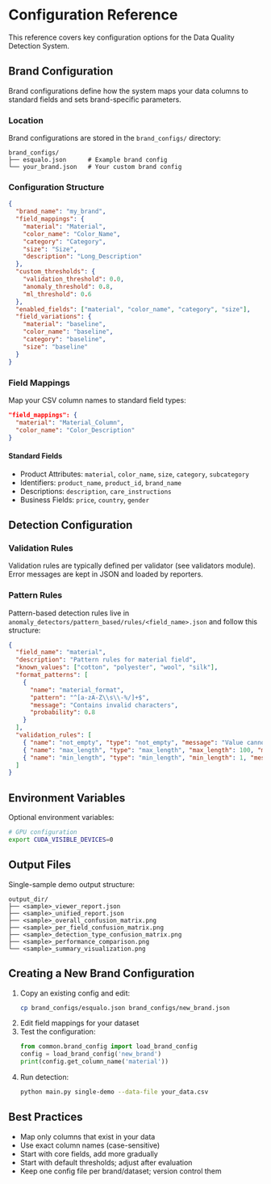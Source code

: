 # Configuration Reference

This reference covers key configuration options for the Data Quality Detection System.

## Brand Configuration

Brand configurations define how the system maps your data columns to standard fields and sets brand-specific parameters.

### Location

Brand configurations are stored in the `brand_configs/` directory:

```
brand_configs/
├── esqualo.json      # Example brand config
└── your_brand.json   # Your custom brand config
```

### Configuration Structure

```json
{
  "brand_name": "my_brand",
  "field_mappings": {
    "material": "Material",
    "color_name": "Color_Name",
    "category": "Category",
    "size": "Size",
    "description": "Long_Description"
  },
  "custom_thresholds": {
    "validation_threshold": 0.0,
    "anomaly_threshold": 0.8,
    "ml_threshold": 0.6
  },
  "enabled_fields": ["material", "color_name", "category", "size"],
  "field_variations": {
    "material": "baseline",
    "color_name": "baseline",
    "category": "baseline",
    "size": "baseline"
  }
}
```

### Field Mappings

Map your CSV column names to standard field types:

```json
"field_mappings": {
  "material": "Material_Column",
  "color_name": "Color_Description"
}
```

#### Standard Fields

- Product Attributes: `material`, `color_name`, `size`, `category`, `subcategory`
- Identifiers: `product_name`, `product_id`, `brand_name`
- Descriptions: `description`, `care_instructions`
- Business Fields: `price`, `country`, `gender`

## Detection Configuration

### Validation Rules

Validation rules are typically defined per validator (see validators module). Error messages are kept in JSON and loaded by reporters.

### Pattern Rules

Pattern-based detection rules live in `anomaly_detectors/pattern_based/rules/<field_name>.json` and follow this structure:

```json
{
  "field_name": "material",
  "description": "Pattern rules for material field",
  "known_values": ["cotton", "polyester", "wool", "silk"],
  "format_patterns": [
    {
      "name": "material_format",
      "pattern": "^[a-zA-Z\\s\\-%/]+$",
      "message": "Contains invalid characters",
      "probability": 0.8
    }
  ],
  "validation_rules": [
    { "name": "not_empty", "type": "not_empty", "message": "Value cannot be empty" },
    { "name": "max_length", "type": "max_length", "max_length": 100, "message": "Value is too long" },
    { "name": "min_length", "type": "min_length", "min_length": 1, "message": "Value is too short" }
  ]
}
```

## Environment Variables

Optional environment variables:

```bash
# GPU configuration
export CUDA_VISIBLE_DEVICES=0
```

## Output Files

Single-sample demo output structure:

```
output_dir/
├── <sample>_viewer_report.json
├── <sample>_unified_report.json
├── <sample>_overall_confusion_matrix.png
├── <sample>_per_field_confusion_matrix.png
├── <sample>_detection_type_confusion_matrix.png
├── <sample>_performance_comparison.png
└── <sample>_summary_visualization.png
```

## Creating a New Brand Configuration

1. Copy an existing config and edit:
   ```bash
   cp brand_configs/esqualo.json brand_configs/new_brand.json
   ```
2. Edit field mappings for your dataset
3. Test the configuration:
   ```python
   from common.brand_config import load_brand_config
   config = load_brand_config('new_brand')
   print(config.get_column_name('material'))
   ```
4. Run detection:
   ```bash
   python main.py single-demo --data-file your_data.csv
   ```

## Best Practices

- Map only columns that exist in your data
- Use exact column names (case-sensitive)
- Start with core fields, add more gradually
- Start with default thresholds; adjust after evaluation
- Keep one config file per brand/dataset; version control them